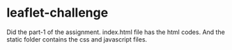 # leaflet-challenge

Did the part-1 of the assignment.
index.html file has the html codes.
And the static folder contains the css and javascript files.
